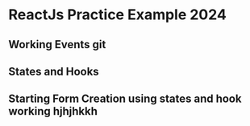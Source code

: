 # ReactJs Practice Example 2024

## Working Events git

## States and Hooks


## Starting Form Creation using states and hook working   hjhjhkkh
